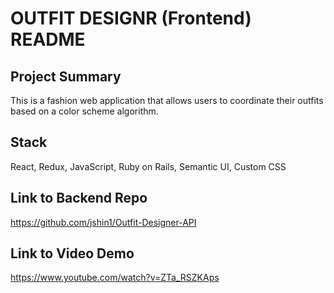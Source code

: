 # OUTFIT DESIGNR (Frontend) README

## Project Summary

This is a fashion web application that allows users to coordinate their outfits based on a color scheme algorithm.

## Stack

React, Redux, JavaScript, Ruby on Rails, Semantic UI, Custom CSS

## Link to Backend Repo

https://github.com/jshin1/Outfit-Designer-API

## Link to Video Demo

https://www.youtube.com/watch?v=ZTa_RSZKAps
